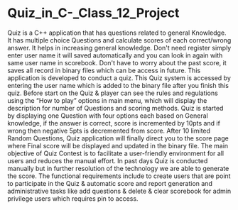 # Quiz_in_C-_Class_12_Project
Quiz is a C++ application that has questions related to general Knowledge. It has multiple choice Questions and calculate scores of each correct/wrong answer. It helps in increasing general knowledge. Don't need register simply enter user name it will saved automatically and you can look in again with same user name in scorebook. Don't have to worry about the past score, it saves all record in binary files which can be access in future. This application is developed to conduct a quiz. This Quiz system is accessed by entering the user name which is added to the binary file after you finish this quiz. Before start on the Quiz &amp; player can see the rules and regulations using the “How to play” options in main menu, which will display the description for number of Questions and scoring methods. Quiz is started by displaying one Question with four options each based on General knowledge, if the answer is correct, score is incremented by 10pts and if wrong then negative 5pts is decremented from score. After 10 limited Random Questions, Quiz application will finally direct you to the score page where Final score will be displayed and updated in the binary file. The main objective of Quiz Contest is to facilitate a user-friendly environment for all users and reduces the manual effort. In past days Quiz is conducted manually but in further resolution of the technology we are able to generate the score. The functional requirements include to create users that are point to participate in the Quiz &amp; automatic score and report generation and administrative tasks like add questions &amp; delete &amp; clear scorebook for admin privilege users which requires pin to access.
